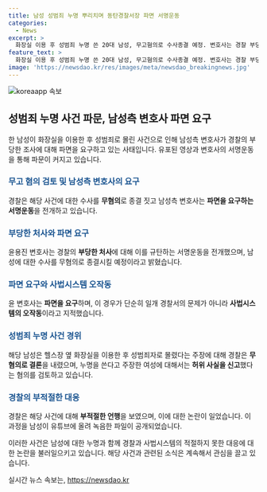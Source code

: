 ```yaml
---
title: 남성 성범죄 누명 뿌리치며 동탄경찰서장 파면 서명운동
categories:
  - News
excerpt: >
  화장실 이용 후 성범죄 누명 쓴 20대 남성, 무고혐의로 수사종결 예정. 변호사는 경찰 부당 처사에 파면요구. 여성의 허위신고 자백으로 남성의 억울함 털어놓고 경찰 비판. 남성은 동탄 경찰서의 부당 대우에 대한 파면 요구 서명운동 전개 중. A씨에게 부적절한 언행을 한 경찰, B씨의 허위신고 자백으로 무고 혐의 검토 중. A씨는 화성시 아파트 내 여자 화장실에서 성적 행위 혐의를 받았지만, B씨의 허위신고로 무고 혐의 검토 중. 현장에 출동한 경찰 관계자들의 부당한 대우와 답변 등을 유튜브 채널에 공개.
feature_text: >
  화장실 이용 후 성범죄 누명 쓴 20대 남성, 무고혐의로 수사종결 예정. 변호사는 경찰 부당 처사에 파면요구. 여성의 허위신고 자백으로 남성의 억울함 털어놓고 경찰 비판. 남성은 동탄 경찰서의 부당 대우에 대한 파면 요구 서명운동 전개 중. A씨에게 부적절한 언행을 한 경찰, B씨의 허위신고 자백으로 무고 혐의 검토 중. A씨는 화성시 아파트 내 여자 화장실에서 성적 행위 혐의를 받았지만, B씨의 허위신고로 무고 혐의 검토 중. 현장에 출동한 경찰 관계자들의 부당한 대우와 답변 등을 유튜브 채널에 공개.
image: 'https://newsdao.kr/res/images/meta/newsdao_breakingnews.jpg'
---
```


<p><img src="https://newsdao.kr/res/images/meta/newsdao_breakingnews.jpg" alt="koreaapp 속보" /></p>

<h2 data-ke-size="size26">성범죄 누명 사건 파문, 남성측 변호사 파면 요구</h2>

<p data-ke-size="size16">한 남성이 화장실을 이용한 후 성범죄로 몰린 사건으로 인해 남성측 변호사가 경찰의 부당한 조사에 대해 파면을 요구하고 있는 사태입니다. 유포된 영상과 변호사의 서명운동을 통해 파문이 커지고 있습니다.</p>

<h3><b><span style="color: #1a5490;">무고 혐의 검토 및 남성측 변호사의 요구</span></b></h3>

<p data-ke-size="size16">경찰은 해당 사건에 대한 수사를 <b>무혐의</b>로 종결 짓고 남성측 변호사는 <b>파면을 요구하는 서명운동</b>을 전개하고 있습니다.</p>

<h3><b><span style="color: #1a5490;">부당한 처사와 파면 요구</span></b></h3>

<p data-ke-size="size16">윤용진 변호사는 경찰의 <b>부당한 처사</b>에 대해 이를 규탄하는 서명운동을 전개했으며, 남성에 대한 수사를 무혐의로 종결시킬 예정이라고 밝혔습니다.</p>

<h3><b><span style="color: #1a5490;">파면 요구와 사법시스템 오작동</span></b></h3>

<p data-ke-size="size16">윤 변호사는 <b>파면을 요구</b>하며, 이 경우가 단순히 일개 경찰서의 문제가 아니라 <b>사법시스템의 오작동</b>이라고 지적했습니다.</p>

<h3><b><span style="color: #1a5490;">성범죄 누명 사건 경위</span></b></h3>

<p data-ke-size="size16">해당 남성은 헬스장 옆 화장실을 이용한 후 성범죄자로 몰렸다는 주장에 대해 경찰은 <b>무혐의로 결론</b>을 내렸으며, 누명을 쓴다고 주장한 여성에 대해서는 <b>허위 사실을 신고</b>했다는 혐의를 검토하고 있습니다.</p>

<h3><b><span style="color: #1a5490;">경찰의 부적절한 대응</span></b></h3>

<p data-ke-size="size16">경찰은 해당 사건에 대해 <b>부적절한 언행</b>을 보였으며, 이에 대한 논란이 일었습니다. 이 과정을 남성이 유튜브에 올려 녹음한 파일이 공개되었습니다.</p>

<p>이러한 사건은 남성에 대한 누명과 함께 경찰과 사법시스템의 적절하지 못한 대응에 대한 논란을 불러일으키고 있습니다. 해당 사건과 관련된 소식은 계속해서 관심을 끌고 있습니다.</p>
실시간 뉴스 속보는, <a href="https://newsdao.kr" rel="dofollow">https://newsdao.kr</a>


